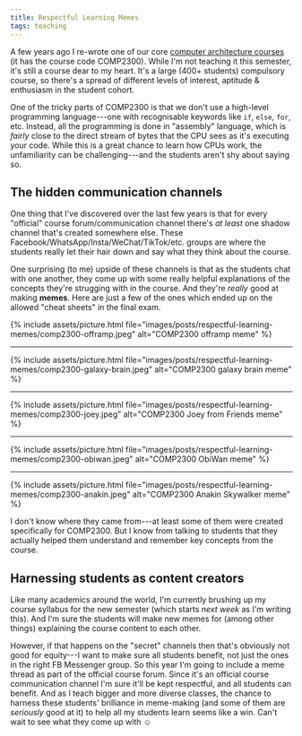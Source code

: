 ```yaml
---
title: Respectful Learning Memes
tags: teaching
---
```


A few years ago I re-wrote one of our core [computer architecture
courses](https://cs.anu.edu.au/courses/comp2300/) (it has the course code
COMP2300). While I'm not teaching it this semester, it's still a course dear to
my heart. It's a large (400+ students) compulsory course, so there's a spread of
different levels of interest, aptitude & enthusiasm in the student cohort.

One of the tricky parts of COMP2300 is that we don't use a high-level
programming language---one with recognisable keywords like `if`, `else`, `for`, etc.
Instead, all the programming is done in "assembly" language, which
is _fairly_ close to the direct stream of bytes that the CPU sees as it's
executing your code. While this is a great chance to learn how CPUs work, the
unfamiliarity can be challenging---and the students aren't shy about saying so.

## The hidden communication channels

One thing that I've discovered over the last few years is that for every
"official" course forum/communication channel there's _at least_ one shadow
channel that's created somewhere else. These
Facebook/WhatsApp/Insta/WeChat/TikTok/etc. groups are where the students really
let their hair down and say what they think about the course.

One surprising (to me) upside of these channels is that as the students chat
with one another, they come up with some really helpful explanations of the
concepts they're strugging with in the course. And they're _really_ good at
making **memes**. Here are just a few of the ones which ended up on the allowed
"cheat sheets" in the final exam.

{% include assets/picture.html file="images/posts/respectful-learning-memes/comp2300-offramp.jpeg" alt="COMP2300 offramp meme" %}

---

{% include assets/picture.html file="images/posts/respectful-learning-memes/comp2300-galaxy-brain.jpeg" alt="COMP2300 galaxy brain meme" %}

---

{% include assets/picture.html file="images/posts/respectful-learning-memes/comp2300-joey.jpeg" alt="COMP2300 Joey from Friends meme" %}

---

{% include assets/picture.html file="images/posts/respectful-learning-memes/comp2300-obiwan.jpeg" alt="COMP2300 ObiWan meme" %}

---

{% include assets/picture.html file="images/posts/respectful-learning-memes/comp2300-anakin.jpeg" alt="COMP2300 Anakin Skywalker meme" %}

I don't know where they came from---at least some of them were created
specifically for COMP2300. But I know from talking to students that they
actually helped them understand and remember key concepts from the course.

## Harnessing students as content creators

Like many academics around the world, I'm currently brushing up my course
syllabus for the new semester (which starts _next week_ as I'm writing this).
And I'm sure the students will make new memes for (among other things)
explaining the course content to each other.

However, if that happens on the "secret" channels then that's obviously not good
for equity---I want to make sure all students benefit, not just the ones in the
right FB Messenger group. So this year I'm going to include a meme thread as
part of the official course forum. Since it's an official course communication
channel I'm sure it'll be kept respectful, and all students can benefit. And as
I teach bigger and more diverse classes, the chance to harness these students'
brilliance in meme-making (and some of them are _seriously_ good at it) to help
all my students learn seems like a win. Can't wait to see what they come up with
☺
